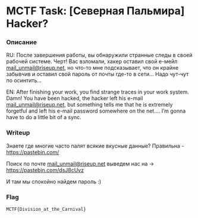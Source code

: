 # MCTF Task: [Северная Пальмира] Hacker? 

### Описание

RU:
После завершения работы, вы обнаружили странные следы в своей рабочей системе. Черт! Вас взломали, хакер оставил свой е-мейл mail_unmail@riseup.net, но что-то мне подсказывает, что он крайне забывчив и оставил свой пароль от почты где-то в сети… Надо чут-чут по осинтить…

EN:
After finishing your work, you find strange traces in your work system. Damn! You have been hacked, the hacker left his e-mail mail_unmail@riseup.net, but something tells me that he is extremely forgetful and left his e-mail password somewhere on the net…. I’m gonna have to do a little bit of a sync.

### Writeup

Знаете где многие часто палят всякие вкусные данные? 
Правильна - https://pastebin.com/

Поиск по почте mail_unmail@riseup.net выведем нас на -> https://pastebin.com/dsJ8cUvz 

И там мы спокойно найдем пароль :)

### Flag
```
MCTF{Division_at_the_Carnival}
```